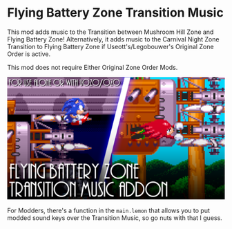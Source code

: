 # Flying Battery Zone Transition Music
This mod adds music to the Transition between Mushroom Hill Zone and Flying Battery Zone! Alternatively, it adds music to the Carnival Night Zone Transition to Flying Battery Zone if Useott's/Legobouwer's Original Zone Order is active.

This mod does not require Either Original Zone Order Mods.

![Screenshot](https://github.com/Memelor/fbz-transition-music/blob/main/thumbnail.png)

For Modders, there's a function in the `main.lemon` that allows you to put modded sound keys over the Transition Music, so go nuts with that I guess.
